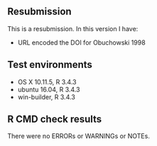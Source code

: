 ## Resubmission
This is a resubmission. In this version I have:
     
* URL encoded the DOI for Obuchowski 1998
      
## Test environments
* OS X 10.11.5, R 3.4.3
* ubuntu 16.04, R 3.4.3
* win-builder,  R 3.4.3

## R CMD check results
There were no ERRORs or WARNINGs or NOTEs.

